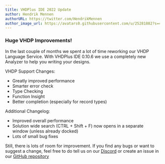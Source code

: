 ```yaml
---
title: VHDPlus IDE 2022 Update
author: Hendrik Mennen
authorURL: https://twitter.com/HendrikMennen
author_image_url: https://avatars0.githubusercontent.com/u/25281882?s=460&v=4
---
```


### Huge VHDP Improvements!

In the last couple of months we spent a lot of time reworking our VHDP Language Service.
With VHDPlus IDE 0.10.6 we use a completely new Analyzer to help you writing your designs.

VHDP Support Changes:
- Greatly improved performance
- Smarter error check
- Type Checking
- Function Insight
- Better completion (especially for record types)

Additional Changelog:
- Improved overall performance
- Solution wide search (CTRL + Shift + F) now opens in a separate window (unless already docked)
- Lots of small bug fixes

Still, there is lots of room for improvement. If you find any bugs or want to suggest a change, feel free to do tell us on our [Discord](https://vhdplus.com/discord) or create an issue in our [GitHub repository](https://github.com/HendrikMennen/VHDPlus.Analyzer)
